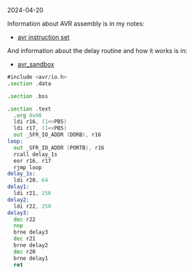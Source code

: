 2024-04-20

Information about AVR assembly is in my notes:
- [avr instruction set](programming_languages/assembly/avr_instruction_set.md)

And information about the delay routine and how it works is in:
- [avr_sandbox](programming_languages/assembly/avr_sandbox.md)


```asm
#include <avr/io.h>
.section .data

.section .bss

.section .text
  .org 0x00
  ldi r16, (1<<PB5)
  ldi r17, (1<<PB5)
  out _SFR_IO_ADDR (DDRB), r16
loop:
  out _SFR_IO_ADDR (PORTB), r16
  rcall delay_1s
  eor r16, r17
  rjmp loop
delay_1s:
  ldi r20, 64
delay1:
  ldi r21, 250
delay2:
  ldi r22, 250
delay3:
  dec r22
  nop
  brne delay3
  dec r21
  brne delay2
  dec r20
  brne delay1
  ret
```
